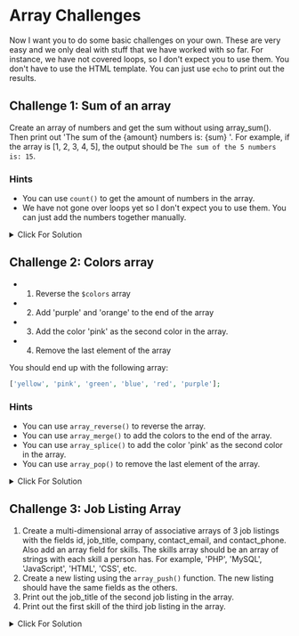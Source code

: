 # Array Challenges

Now I want you to do some basic challenges on your own. These are very easy and we only deal with stuff that we have worked with so far. For instance, we have not covered loops, so I don't expect you to use them. You don't have to use the HTML template. You can just use `echo` to print out the results.

## Challenge 1: Sum of an array

Create an array of numbers and get the sum without using array_sum(). Then print out 'The sum of the {amount} numbers is: {sum} '. For example, if the array is [1, 2, 3, 4, 5], the output should be `The sum of the 5 numbers is: 15`.

### Hints

- You can use `count()` to get the amount of numbers in the array.
- We have not gone over loops yet so I don't expect you to use them. You can just add the numbers together manually.

<details>
  <summary>Click For Solution</summary>

```php
$numbers = [1, 2, 3, 4, 5];

// 1. add the numbers together
$sum = $numbers[0] + $numbers[1] + $numbers[2] + $numbers[3] + $numbers[4];

// 2. Get the amount of numbers in the array
$count = count($numbers);

// 3. Print out the string
echo 'The sum of the ' . $count . ' numbers is: ' . $sum;
```

</details>

## Challenge 2: Colors array

- 1. Reverse the `$colors` array
- 2. Add 'purple' and 'orange' to the end of the array
- 3. Add the color 'pink' as the second color in the array.
- 4. Remove the last element of the array

You should end up with the following array:

```php
['yellow', 'pink', 'green', 'blue', 'red', 'purple'];
```

### Hints

- You can use `array_reverse()` to reverse the array.
- You can use `array_merge()` to add the colors to the end of the array.
- You can use `array_splice()` to add the color 'pink' as the second color in the array.
- You can use `array_pop()` to remove the last element of the array.

<details>
  <summary>Click For Solution</summary>

```php
$colors = ['red', 'blue', 'green', 'yellow'];

// Step 1: Reverse the `$colors` array using `array_reverse()`
$colors = array_reverse($colors);

// Step 2: Add 'purple' and 'orange' to the end of the array using `array_merge()`
$colors = array_merge($colors, ['purple', 'orange']);

// Step 3: Add the color 'pink' as the second color in the array using `array_splice()`
array_splice($colors, 1, 0, 'pink');

// Step 4: Remove the last element of the array using `array_pop()`
array_pop($colors);

// Print the modified array
echo '<pre>';
print_r($colors);
echo '</pre>';
```

</details>

## Challenge 3: Job Listing Array

1. Create a multi-dimensional array of associative arrays of 3 job listings with the fields id, job_title, company, contact_email, and contact_phone. Also add an array field for skills. The skills array should be an array of strings with each skill a person has. For example, 'PHP', 'MySQL', 'JavaScript', 'HTML', 'CSS', etc.
2. Create a new listing using the `array_push()` function. The new listing should have the same fields as the others.
3. Print out the job_title of the second job listing in the array.
4. Print out the first skill of the third job listing in the array.

<details>
  <summary>Click For Solution</summary>

```php
$listings = [
  [
    'id' => 1,
    'job_title' => 'PHP Developer',
    'company' => 'ABC Company',
    'contact_email' => 'john@email.com',
    'contact_phone' => '123-456-7890',
    'skills' => ['PHP', 'MySQL', 'JavaScript', 'HTML', 'CSS']
  ],
  [
    'id' => 2,
    'job_title' => 'Web Designer',
    'company' => 'XYZ Company',
    'contact_email' => 'steph@email.com',
    'contact_phone' => '123-456-7890',
    'skills' => ['Photoshop', 'Illustrator', 'HTML', 'CSS']
  ],
  [
    'id' => 3,
    'job_title' => 'Web Developer',
    'company' => '123 Company',
    'contact_email' => 'peter@email.com',
    'contact_phone' => '123-456-7890',
    'skills' => ['Python', 'PostgreSQL', 'JavaScript', 'HTML', 'CSS']
  ]
];

// Step 2: Create a new listing using the `array_push()` function
array_push($listings, [
  'id' => 4,
  'job_title' => 'C# Developer',
  'company' => '123 Company',
  'contact_email' => 'kristen@email.com',
  'contact_phone' => '123-456-7890',
  'skills' => ['C#', 'Angular', 'JavaScript', 'HTML', 'CSS']
]);

// Step 3: Print out the job_title of the second job listing in the array
echo $listings[1]['job_title'];

echo '<br>';

// Step 4: Print out the first skill of the third job listing in the array
echo $listings[2]['skills'][0];

```

</details>
